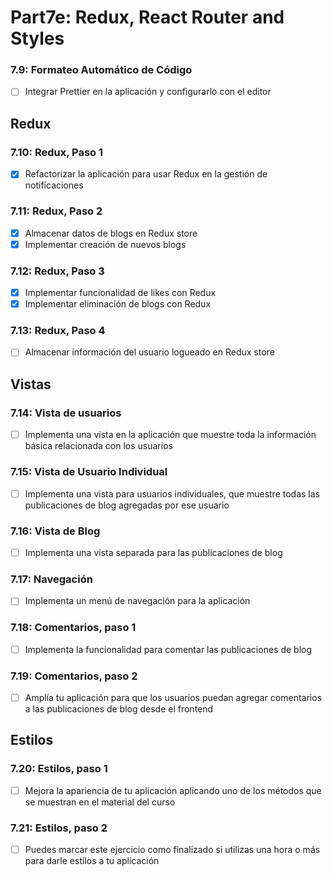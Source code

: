 # Part7e: Redux, React Router and Styles


### 7.9: Formateo Automático de Código
- [ ] Integrar Prettier en la aplicación y configurarlo con el editor


## Redux

### 7.10: Redux, Paso 1
- [x] Refactorizar la aplicación para usar Redux en la gestión de notificaciones

### 7.11: Redux, Paso 2
- [x] Almacenar datos de blogs en Redux store
- [x] Implementar creación de nuevos blogs

### 7.12: Redux, Paso 3
- [x] Implementar funcionalidad de likes con Redux
- [x] Implementar eliminación de blogs con Redux

### 7.13: Redux, Paso 4
- [ ] Almacenar información del usuario logueado en Redux store


## Vistas

### 7.14: Vista de usuarios
- [ ] Implementa una vista en la aplicación que muestre toda la información básica relacionada con los usuarios

### 7.15: Vista de Usuario Individual
- [ ] Implementa una vista para usuarios individuales, que muestre todas las publicaciones de blog agregadas por ese usuario

### 7.16: Vista de Blog
- [ ] Implementa una vista separada para las publicaciones de blog

### 7.17: Navegación
- [ ] Implementa un menú de navegación para la aplicación

### 7.18: Comentarios, paso 1
- [ ] Implementa la funcionalidad para comentar las publicaciones de blog

### 7.19: Comentarios, paso 2
- [ ] Amplía tu aplicación para que los usuarios puedan agregar comentarios a las publicaciones de blog desde el frontend


## Estilos 

### 7.20: Estilos, paso 1
- [ ] Mejora la apariencia de tu aplicación aplicando uno de los métodos que se muestran en el material del curso

### 7.21: Estilos, paso 2
- [ ] Puedes marcar este ejercicio como finalizado si utilizas una hora o más para darle estilos a tu aplicación